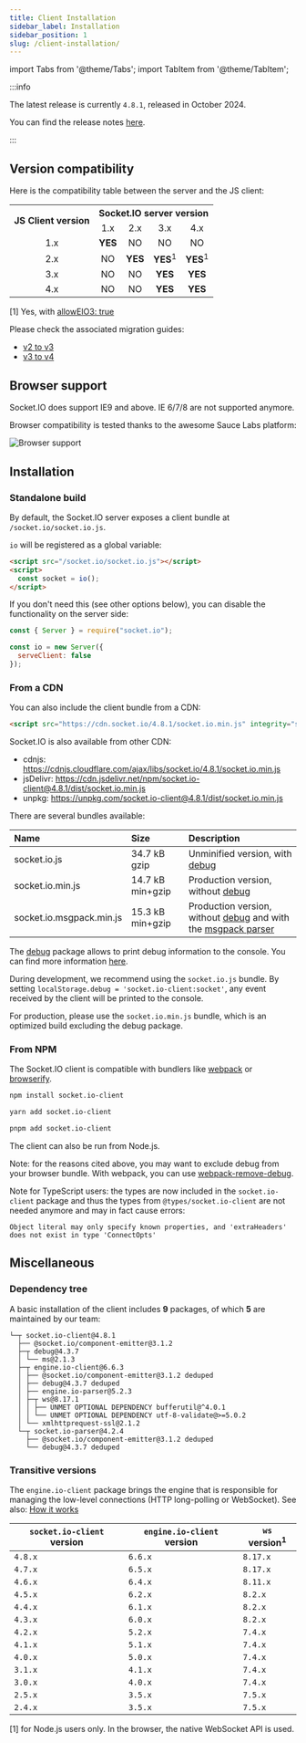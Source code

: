 ```yaml
---
title: Client Installation
sidebar_label: Installation
sidebar_position: 1
slug: /client-installation/
---
```


import Tabs from '@theme/Tabs';
import TabItem from '@theme/TabItem';

:::info

The latest release is currently `4.8.1`, released in October 2024.

You can find the release notes [here](../../changelog/4.8.1.md).

:::

## Version compatibility

Here is the compatibility table between the server and the JS client:

<table>
    <tr>
        <th rowspan="2">JS Client version</th>
        <th colspan="4">Socket.IO server version</th>
    </tr>
    <tr>
        <td align="center">1.x</td>
        <td align="center">2.x</td>
        <td align="center">3.x</td>
        <td align="center">4.x</td>
    </tr>
    <tr>
        <td align="center">1.x</td>
        <td align="center"><b>YES</b></td>
        <td align="center">NO</td>
        <td align="center">NO</td>
        <td align="center">NO</td>
    </tr>
    <tr>
        <td align="center">2.x</td>
        <td align="center">NO</td>
        <td align="center"><b>YES</b></td>
        <td align="center"><b>YES</b><sup>1</sup></td>
        <td align="center"><b>YES</b><sup>1</sup></td>
    </tr>
    <tr>
        <td align="center">3.x</td>
        <td align="center">NO</td>
        <td align="center">NO</td>
        <td align="center"><b>YES</b></td>
        <td align="center"><b>YES</b></td>
    </tr>
    <tr>
        <td align="center">4.x</td>
        <td align="center">NO</td>
        <td align="center">NO</td>
        <td align="center"><b>YES</b></td>
        <td align="center"><b>YES</b></td>
    </tr>
</table>

[1] Yes, with [allowEIO3: true](../../server-options.md#alloweio3)

Please check the associated migration guides:

- [v2 to v3](../07-Migrations/migrating-from-2-to-3.md)
- [v3 to v4](../07-Migrations/migrating-from-3-to-4.md)

## Browser support

Socket.IO does support IE9 and above. IE 6/7/8 are not supported anymore.

Browser compatibility is tested thanks to the awesome Sauce Labs platform:

![Browser support](/images/saucelabs.svg)

## Installation

### Standalone build

By default, the Socket.IO server exposes a client bundle at `/socket.io/socket.io.js`.

`io` will be registered as a global variable:

```html
<script src="/socket.io/socket.io.js"></script>
<script>
  const socket = io();
</script>
```

If you don't need this (see other options below), you can disable the functionality on the server side:

```js
const { Server } = require("socket.io");

const io = new Server({
  serveClient: false
});
```

### From a CDN

You can also include the client bundle from a CDN:

```html
<script src="https://cdn.socket.io/4.8.1/socket.io.min.js" integrity="sha384-mkQ3/7FUtcGyoppY6bz/PORYoGqOl7/aSUMn2ymDOJcapfS6PHqxhRTMh1RR0Q6+" crossorigin="anonymous"></script>
```

Socket.IO is also available from other CDN:

- cdnjs: https://cdnjs.cloudflare.com/ajax/libs/socket.io/4.8.1/socket.io.min.js
- jsDelivr: https://cdn.jsdelivr.net/npm/socket.io-client@4.8.1/dist/socket.io.min.js
- unpkg: https://unpkg.com/socket.io-client@4.8.1/dist/socket.io.min.js

There are several bundles available:

| Name              | Size             | Description |
|:------------------|:-----------------|:------------|
| socket.io.js               | 34.7 kB gzip     | Unminified version, with [debug](https://www.npmjs.com/package/debug)    |
| socket.io.min.js           | 14.7 kB min+gzip | Production version, without [debug](https://www.npmjs.com/package/debug) |
| socket.io.msgpack.min.js   | 15.3 kB min+gzip | Production version, without [debug](https://www.npmjs.com/package/debug) and with the [msgpack parser](https://github.com/socketio/socket.io-msgpack-parser)    |

The [debug](https://www.npmjs.com/package/debug) package allows to print debug information to the console. You can find more information [here](../01-Documentation/logging-and-debugging.md).

During development, we recommend using the `socket.io.js` bundle. By setting `localStorage.debug = 'socket.io-client:socket'`, any event received by the client will be printed to the console.

For production, please use the `socket.io.min.js` bundle, which is an optimized build excluding the debug package.

### From NPM

The Socket.IO client is compatible with bundlers like [webpack](https://webpack.js.org/) or [browserify](http://browserify.org/).

<Tabs groupId="pm">
  <TabItem value="npm" label="NPM" default>

```sh
npm install socket.io-client
```

  </TabItem>
  <TabItem value="yarn" label="Yarn">

```sh
yarn add socket.io-client
```

  </TabItem>
  <TabItem value="pnpm" label="pnpm">

```sh
pnpm add socket.io-client
```

  </TabItem>
</Tabs>

The client can also be run from Node.js.

Note: for the reasons cited above, you may want to exclude debug from your browser bundle. With webpack, you can use [webpack-remove-debug](https://github.com/johngodley/webpack-remove-debug).

Note for TypeScript users: the types are now included in the `socket.io-client` package and thus the types from `@types/socket.io-client` are not needed anymore and may in fact cause errors:

```
Object literal may only specify known properties, and 'extraHeaders' does not exist in type 'ConnectOpts'
```

## Miscellaneous

### Dependency tree

A basic installation of the client includes **9** packages, of which **5** are maintained by our team:

```
└─┬ socket.io-client@4.8.1
  ├── @socket.io/component-emitter@3.1.2
  ├─┬ debug@4.3.7
  │ └── ms@2.1.3
  ├─┬ engine.io-client@6.6.3
  │ ├── @socket.io/component-emitter@3.1.2 deduped
  │ ├── debug@4.3.7 deduped
  │ ├── engine.io-parser@5.2.3
  │ ├─┬ ws@8.17.1
  │ │ ├── UNMET OPTIONAL DEPENDENCY bufferutil@^4.0.1
  │ │ └── UNMET OPTIONAL DEPENDENCY utf-8-validate@>=5.0.2
  │ └── xmlhttprequest-ssl@2.1.2
  └─┬ socket.io-parser@4.2.4
    ├── @socket.io/component-emitter@3.1.2 deduped
    └── debug@4.3.7 deduped
```

### Transitive versions

The `engine.io-client` package brings the engine that is responsible for managing the low-level connections (HTTP long-polling or WebSocket).  See also: [How it works](../01-Documentation/how-it-works.md)

| `socket.io-client` version | `engine.io-client` version | `ws` version<sup>1</sup> |
|----------------------------|----------------------------|--------------------------|
| `4.8.x`                    | `6.6.x`                    | `8.17.x`                 |
| `4.7.x`                    | `6.5.x`                    | `8.17.x`                 |
| `4.6.x`                    | `6.4.x`                    | `8.11.x`                 |
| `4.5.x`                    | `6.2.x`                    | `8.2.x`                  |
| `4.4.x`                    | `6.1.x`                    | `8.2.x`                  |
| `4.3.x`                    | `6.0.x`                    | `8.2.x`                  |
| `4.2.x`                    | `5.2.x`                    | `7.4.x`                  |
| `4.1.x`                    | `5.1.x`                    | `7.4.x`                  |
| `4.0.x`                    | `5.0.x`                    | `7.4.x`                  |
| `3.1.x`                    | `4.1.x`                    | `7.4.x`                  |
| `3.0.x`                    | `4.0.x`                    | `7.4.x`                  |
| `2.5.x`                    | `3.5.x`                    | `7.5.x`                  |
| `2.4.x`                    | `3.5.x`                    | `7.5.x`                  |

[1] for Node.js users only. In the browser, the native WebSocket API is used.
